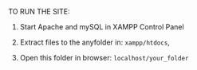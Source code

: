 TO RUN THE SITE: 

1. Start Apache and mySQL in XAMPP Control Panel

2. Extract files to the anyfolder in: `xampp/htdocs`, 

3. Open this folder in browser: `localhost/your_folder` 
